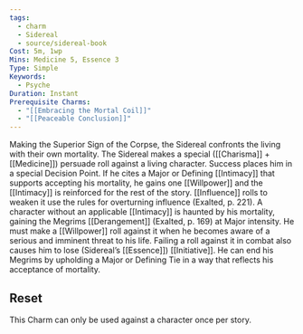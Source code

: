 ```yaml
---
tags:
  - charm
  - Sidereal
  - source/sidereal-book
Cost: 5m, 1wp
Mins: Medicine 5, Essence 3
Type: Simple
Keywords:
  - Psyche
Duration: Instant
Prerequisite Charms:
  - "[[Embracing the Mortal Coil]]"
  - "[[Peaceable Conclusion]]"
---
```

Making the Superior Sign of the Corpse, the Sidereal confronts the living with their own mortality. The Sidereal makes a special ([[Charisma]] + [[Medicine]]) persuade roll against a living character. Success places him in a special Decision Point. If he cites a Major or Defining [[Intimacy]] that supports accepting his mortality, he gains one [[Willpower]] and the [[Intimacy]] is reinforced for the rest of the story. [[Influence]] rolls to weaken it use the rules for overturning influence (Exalted, p. 221). A character without an applicable [[Intimacy]] is haunted by his mortality, gaining the Megrims [[Derangement]] (Exalted, p. 169) at Major intensity. He must make a [[Willpower]] roll against it when he becomes aware of a serious and imminent threat to his life. Failing a roll against it in combat also causes him to lose (Sidereal’s [[Essence]]) [[Initiative]]. He can end his Megrims by upholding a Major or Defining Tie in a way that reflects his acceptance of mortality. 
## Reset
This Charm can only be used against a character once per story.